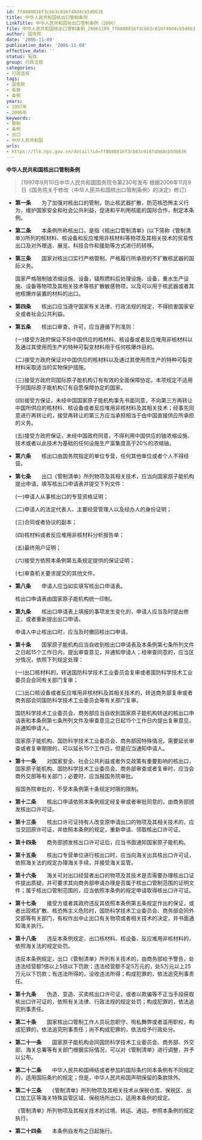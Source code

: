 ```yaml
---
id: ff8080816f3cbb3c016f40d4cb5d0636
title: 中华人民共和国核出口管制条例
LinkTitle: 中华人民共和国核出口管制条例（2006）
file: 中华人民共和国核出口管制条例_20061109_ff8080816f3cbb3c016f40d4cb5d0636.docx
author: 国务院
date: '2006-11-09'
publication_date: '2006-11-09'
effective_date: ''
status: 有效
group: 行政法规
categories:
- 行政法规
tags:
- 国务院
- 有效
- 条例
years:
- 1997年
- 2006年
keywords:
- 管制
- 条例
- 出口
- 中华人民共和国
urls:
- https://flk.npc.gov.cn/detail?id=ff8080816f3cbb3c016f40d4cb5d0636
---
```


**中华人民共和国核出口管制条例**

> (1997年9月10日中华人民共和国国务院令第230号发布 根据2006年11月9日《国务院关于修改〈中华人民共和国核出口管制条例〉的决定》修订)

- **第一条**　　为了加强对核出口的管制，防止核武器扩散，防范核恐怖主义行为，维护国家安全和社会公共利益，促进和平利用核能的国际合作，制定本条例。

- **第二条**　　本条例所称核出口，是指《核出口管制清单》(以下简称《管制清单》)所列的核材料、核设备和反应堆用非核材料等物项及其相关技术的贸易性出口及对外赠送、展览、科技合作和援助等方式进行的转移。

- **第三条**　　国家对核出口实行严格管制，严格履行所承担的不扩散核武器的国际义务。

  国家严格限制铀浓缩设施、设备，辐照燃料后处理设施、设备，重水生产设施、设备等物项及其相关技术等核扩散敏感物项，以及可以用于核武器或者其他核爆炸装置的材料的出口。

- **第四条**　　核出口应当遵守国家有关法律、行政法规的规定，不得损害国家安全或者社会公共利益。

- **第五条**　　核出口审查、许可，应当遵循下列准则：

  (一)接受方政府保证不将中国供应的核材料、核设备或者反应堆用非核材料以及通过其使用而生产的特种可裂变材料用于任何核爆炸目的。

  (二)接受方政府保证对中国供应的核材料以及通过其使用而生产的特种可裂变材料采取适当的实物保护措施。

  (三)接受方政府同国际原子能机构订有有效的全面保障协定。本项规定不适用于同国际原子能机构订有自愿保障协定的国家。

  (四)接受方保证，未经中国国家原子能机构事先书面同意，不向第三方再转让中国所供应的核材料、核设备或者反应堆用非核材料及其相关技术；经事先同意进行再转让的，接受再转让的第三方应当承担相当于由中国直接供应所承担的义务。

  (五)接受方政府保证，未经中国政府同意，不得利用中国供应的铀浓缩设施、技术或者以此技术为基础的任何设施生产富集度高于20%的浓缩铀。

- **第六条**　　核出口由国务院指定的单位专营，任何其他单位或者个人不得经营。

- **第七条**　　出口《管制清单》所列物项及其相关技术，应当向国家原子能机构提出申请，填写核出口申请表并提交下列文件：

  (一)申请人从事核出口的专营资格证明；

  (二)申请人的法定代表人、主要经营管理人以及经办人的身份证明；

  (三)合同或者协议的副本；

  (四)核材料或者反应堆用非核材料分析报告单；

  (五)最终用户证明；

  (六)接受方依照本条例第五条规定提供的保证证明；

  (七)审查机关要求提交的其他文件。

- **第八条**　　申请人应当如实填写核出口申请表。

  核出口申请表由国家原子能机构统一印制。

- **第九条**　　核出口申请表上填报的事项发生变化的，申请人应当及时提出修正，或者重新提出出口申请。

  申请人中止核出口时，应当及时撤回核出口申请。

- **第十条**　　国家原子能机构应当自收到核出口申请表及本条例第七条所列文件之日起15个工作日内，提出审查意见，并通知申请人；经审查同意的，应当区分情况，依照下列规定处理：

  (一)出口核材料的，转送国防科学技术工业委员会复审或者国防科学技术工业委员会会同有关部门复审；

  (二)出口核设备或者反应堆用非核材料及其相关技术的，转送商务部复审或者商务部会同国防科学技术工业委员会等有关部门复审。

  国防科学技术工业委员会、商务部应当自收到国家原子能机构转送的核出口申请表和本条例第七条所列文件及审查意见之日起15个工作日内提出复审意见，并通知申请人。

  国家原子能机构、国防科学技术工业委员会、商务部因特殊情况，需要延长审查或者复审期限的，可以延长15个工作日，但是应当通知申请人。

- **第十一条**　　对国家安全、社会公共利益或者外交政策有重要影响的核出口，国家原子能机构、国防科学技术工业委员会、商务部审查或者复审时，应当会商外交部等有关部门；必要时，应当报国务院审批。

  报国务院审批的，不受本条例第十条规定时限的限制。

- **第十二条**　　核出口申请依照本条例规定经复审或者审批同意的，由商务部颁发核出口许可证。

- **第十三条**　　核出口许可证持有人改变原申请出口的物项及其相关技术的，应当交回原许可证，并依照本条例的规定，重新申请、领取核出口许可证。

- **第十四条**　　商务部颁发核出口许可证后，应当书面通知国家原子能机构。

- **第十五条**　　核出口专营单位进行核出口时，应当向海关出具核出口许可证，依照海关法的规定办理海关手续，并接受海关监管。

- **第十六条**　　海关可对出口经营者出口的物项及其技术是否需要办理核出口证件提出质疑，并可要求其向商务部申请办理是否属于核出口管制范围的证明文件；属于核出口管制范围的，应当依照本条例的规定申请取得核出口许可证。

- **第十七条**　　接受方或者其政府违反其依照本条例第五条规定作出的保证，或者出现核扩散、核恐怖主义危险时，国防科学技术工业委员会、商务部会同外交部等有关部门，有权作出中止出口有关物项或者相关技术的决定，并书面通知海关执行。

- **第十八条**　　违反本条例规定，出口核材料、核设备、反应堆用非核材料的，依照海关法的规定处罚。

  违反本条例规定，出口《管制清单》所列有关技术的，由商务部给予警告，处违法经营额1倍以上5倍以下罚款；违法经营额不足5万元的，处5万元以上25万元以下罚款；有违法所得的，没收违法所得；构成犯罪的，依法追究刑事责任。

- **第十九条**　　伪造、变造、买卖核出口许可证，或者以欺骗等不正当手段获取核出口许可证的，依照有关法律、行政法规的规定处罚；构成犯罪的，依法追究刑事责任。

- **第二十条**　　国家核出口管制工作人员玩忽职守、徇私舞弊或者滥用职权，构成犯罪的，依法追究刑事责任；尚不构成犯罪的，依法给予行政处分。

- **第二十一条**　　国家原子能机构会同国防科学技术工业委员会、商务部、外交部、海关总署等有关部门根据实际情况，可以对《管制清单》进行调整，并予以公布。

- **第二十二条**　　中华人民共和国缔结或者参加的国际条约同本条例有不同规定的，适用国际条约的规定；但是，中华人民共和国声明保留的条款除外。

- **第二十三条**　　《管制清单》所列物项及其相关技术从保税仓库、保税区、出口加工区等海关特殊监管区域、保税场所出口，适用本条例的规定。

  《管制清单》所列物项及其相关技术的过境、转运、通运，参照本条例的规定执行。

- **第二十四条**　　本条例自发布之日起施行。
